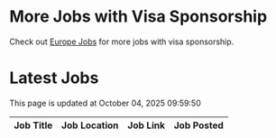 # More Jobs with Visa Sponsorship

Check out [Europe Jobs](https://github.com/sureshparimi/europejobs#latest-jobs) for more jobs with visa sponsorship.

# Latest Jobs

This page is updated at October 04, 2025 09:59:50

| Job Title | Job Location | Job Link | Job Posted |
| --- | --- | --- | --- |
